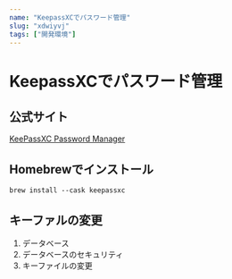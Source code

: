 ```yaml
---
name: "KeepassXCでパスワード管理"
slug: "xdwiyvj"
tags: ["開発環境"]
---
```


# KeepassXCでパスワード管理

## 公式サイト

[KeePassXC Password Manager](https://keepassxc.org/)

## Homebrewでインストール

```
brew install --cask keepassxc
```

## キーファルの変更

1. データベース
2. データベースのセキュリティ
3. キーファイルの変更